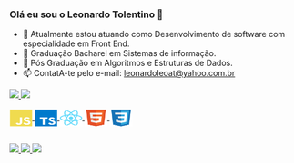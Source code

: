 ### Olá eu sou o Leonardo Tolentino 👋

- 🌱 Atualmente estou atuando como Desenvolvimento de software com especialidade em Front End.
- 🌱 Graduação Bacharel em Sistemas de informação.
- 🌱 Pós Graduação em Algoritmos e Estruturas de Dados.
- 📫 ContatA-te pelo e-mail: leonardoleoat@yahoo.com.br


<div>
  <a href="https://github.com/leonardoatolentino">
  <img height="180em" src="https://github-readme-stats.vercel.app/api?username=leonardoatolentino&show_icons=true&theme=dracula&include_all_commits=true&count_private=true"/>
  <img height="180em" src="https://github-readme-stats.vercel.app/api/top-langs/?username=leonardoatolentino&layout=compact&langs_count=7&theme=dracula"/>
</div>

<div style="display: inline_block"><br>
  <img align="center" alt="leo-Js" height="30" width="40" src="https://raw.githubusercontent.com/devicons/devicon/master/icons/javascript/javascript-plain.svg">
  <img align="center" alt="leo-Ts" height="30" width="40" src="https://raw.githubusercontent.com/devicons/devicon/master/icons/typescript/typescript-plain.svg">
  <img align="center" alt="leo-React" height="30" width="40" src="https://raw.githubusercontent.com/devicons/devicon/master/icons/react/react-original.svg">
  <img align="center" alt="leo-HTML" height="30" width="40" src="https://raw.githubusercontent.com/devicons/devicon/master/icons/html5/html5-original.svg">
  <img align="center" alt="leo-CSS" height="30" width="40" src="https://raw.githubusercontent.com/devicons/devicon/master/icons/css3/css3-original.svg">


 </div>
  
  ##
 
<div> 
   <a href="https://t.me/leonardotolentino" target="_blank">
      <img src="https://img.shields.io/badge/Telegram-2CA5E0?style=for-the-badge&logo=telegram&logoColor=white" target="_blank">
   </a>

   <a href="https://discord.gg/leonardotolentino#9507" target="_blank">
     <img src="https://img.shields.io/badge/Discord-7289DA?style=for-the-badge&logo=discord&logoColor=white" target="_blank">
   </a> 

  <a href="https://www.linkedin.com/in/leonardo-tolentino-218118213/" target="_blank">
    <img src="https://img.shields.io/badge/-LinkedIn-%230077B5?style=for-the-badge&logo=linkedin&logoColor=white" target="_blank">
   </a> 
 
  
 
</div>
